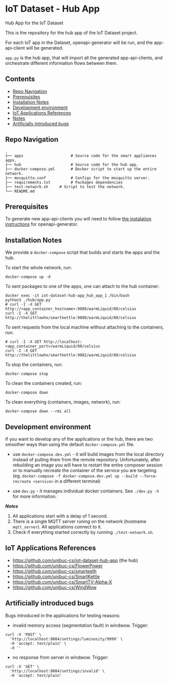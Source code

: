 # IoT Dataset - Hub App
Hub App for the IoT Dataset

This is the repository for the hub app of the IoT Dataset project. 
  
For each IoT app in the Dataset, openapi-generator will be run, and the app-api-client will be generated. 
  
`app.py` is the hub app, that will import all the generated app-api-clients, and orchestrate different information flows between them. 

## Contents
- [Repo Navigation](#repo-navigation)
- [Prerequisites](#prerequisites)
- [Installation Notes](#installation-notes)
- [Development environment](#development-environment)
- [IoT Applications References](#iot-applications-references)
- [Notes](#notes)
- [Artificially introduced bugs](#artificially-introduced-bugs)

## Repo Navigation

    .
    ├── apps                     # Source code for the smart appliances apps. 
    ├── hub                      # Source code for the hub app.
    ├── docker-compose.yml       # Docker script to start up the entire network.
    ├── mosquitto.conf           # Configs for the mosquitto server.
    ├── requirements.txt         # Packages dependencies
    ├── test-network.sh     # Script to test the network.
    └── README.md

## Prerequisites

To generate new app-api-clients you will need to follow [the instalation instructions](https://github.com/OpenAPITools/openapi-generator) for openapi-generator.

## Installation Notes

We provide a `docker-compose` script that builds and starts the apps and the hub.

To start the whole network, run:
```
docker-compose up -d
``` 

To sent packages to one of the apps, one can attach to the hub container:
```
docker exec -it iot-dataset-hub-app_hub_app_1 /bin/bash
python3 ./hub/app.py
# curl -I -X GET http://<app_container_hostname>:9080/warmLiquid/80/celsius
curl -I -X GET http://thelittlewho/smartkettle:9080/warmLiquid/80/celsius
```

To sent requests from the local machine without attaching to the containers, run:
```
# curl -I -X GET http://localhost:<app_container_port>/warmLiquid/80/celsius
curl -I -X GET http://thelittlewho/smartkettle:9082/warmLiquid/80/celsius
```

To stop the containers, run:
```
docker-compose stop
```

To clean the containers created, run:
```
docker-compose down
```

To clean everything (containers, images, network), run:
```
docker-compose down --rmi all
```

## Development environment

If you want to develop any of the applications or the hub, there are two smoother ways than
using the default `docker-compose.yml` file. 

* use `docker-compose.dev.yml` - it will build images from the local directory instead of pulling
them from the remote repository. Unfortunately, after rebuilding an image you will have to
restart the entire composer session or to manually recreate the container of the service you are
targeting. (eg. `docker-compose -f docker-compose.dev.yml up --build --force-recreate <service>` in a
different terminal)

* use `dev.py` - it manages individual docker containers. See `./dev.py -h` for more information.

***Notes***

1. All applications start with a delay of 1 second.
2. There is a single MQTT server runing on the network (hostname `mqtt_server`). All applications connect to it.
3. Check if everything started correctly by running `./test-network.sh`.

## IoT Applications References

* https://github.com/unibuc-cs/iot-dataset-hub-app (the hub)
* https://github.com/unibuc-cs/FlowerPower
* https://github.com/unibuc-cs/smarteeth
* https://github.com/unibuc-cs/SmartKettle
* https://github.com/unibuc-cs/SmartTV-Alpha-X
* https://github.com/unibuc-cs/WindWow

## Artificially introduced bugs

Bugs introduced in the applications for testing reasons:
* invalid memory access (segmentation fault) in windwow. Trigger:
```
curl -X 'POST' \
  'http://localhost:9084/settings/luminosity/9999' \
  -H 'accept: text/plain' \
  -d ''
```
* no response from server in windwow. Trigger:
```
curl -X 'GET' \
  'http://localhost:9084/settings/invalid' \
  -H 'accept: text/plain'
```
